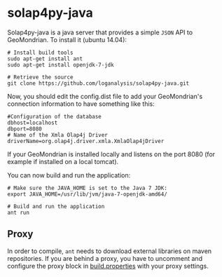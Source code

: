 solap4py-java
=============

Solap4py-java is a java server that provides a simple `JSON` API to GeoMondrian. To install it (ubuntu 14.04):

    # Install build tools
    sudo apt-get install ant
    sudo apt-get install openjdk-7-jdk

    # Retrieve the source
    git clone https://github.com/loganalysis/solap4py-java.git

Now, you should edit the config.dist file to add your GeoMondrian's connection information to have something like this:

    #Configuration of the database
    dbhost=localhost
    dbport=8080
    # Name of the Xmla Olap4j Driver
    driverName=org.olap4j.driver.xmla.XmlaOlap4jDriver

If your GeoMondrian is installed locally and listens on the port 8080 (for example if installed on a local tomcat).

You can now build and run the application:

    # Make sure the JAVA_HOME is set to the Java 7 JDK:
    export JAVA_HOME=/usr/lib/jvm/java-7-openjdk-amd64/

    # Build and run the application
    ant run

## Proxy
In order to compile, `ant` needs to download external libraries on maven repositories.
If you are behind a proxy, you have to uncomment and configure the proxy block in [build.properties](https://github.com/loganalysis/solap4py-java/blob/master/build.properties)
with your proxy settings.


